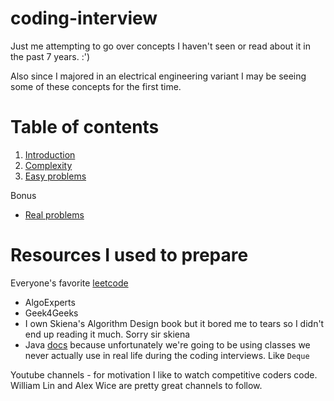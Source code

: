 # coding-interview

Just me attempting to go over concepts I haven't seen or read about it in the past 7 years. :') 

Also since I majored in an electrical engineering variant I may be seeing some of these concepts for the first time. 

# Table of contents
1. [Introduction](introduction/introduction.md)
2. [Complexity](complexity/complexity.md)
3. [Easy problems](easy-problems/easy-problems.md)

Bonus 
+ [Real problems](real-problems/real-problems.md)

# Resources I used to prepare 
Everyone's favorite [leetcode](https://leetcode.com)
+ AlgoExperts 
+ Geek4Geeks 
+ I own Skiena's Algorithm Design book but it bored me to tears so I didn't end up reading it much. Sorry sir skiena 
+ Java [docs](https://docs.oracle.com/en/java/javase/11/docs/api/index.html) because unfortunately we're going to be using classes we never actually use in real life during the coding interviews. Like `Deque`

Youtube channels - for motivation I like to watch competitive coders code. William Lin and Alex Wice are pretty great channels to follow. 


# 

